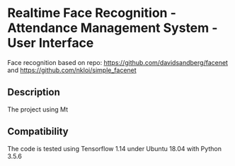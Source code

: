 # Realtime Face Recognition - Attendance Management System - User Interface
Face recognition based on repo: https://github.com/davidsandberg/facenet and https://github.com/nkloi/simple_facenet
## Description
The project using Mt
## Compatibility
The code is tested using Tensorflow 1.14 under Ubuntu 18.04 with Python 3.5.6
